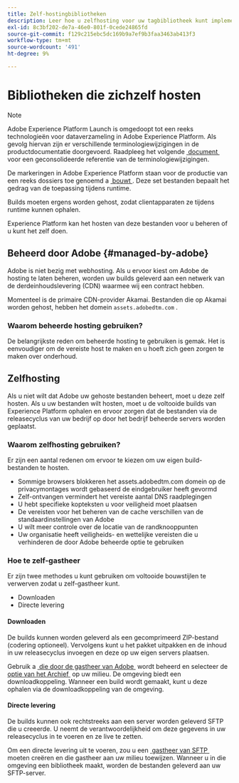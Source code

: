 ```yaml
---
title: Zelf-hostingbibliotheken
description: Leer hoe u zelfhosting voor uw tagbibliotheek kunt implementeren in Adobe Experience Platform.
exl-id: 8c3bf202-de7a-46e0-801f-0cede24865fd
source-git-commit: f129c215ebc5dc169b9a7ef9b3faa3463ab413f3
workflow-type: tm+mt
source-wordcount: '491'
ht-degree: 9%

---
```


# Bibliotheken die zichzelf hosten

>[!NOTE]
>
>Adobe Experience Platform Launch is omgedoopt tot een reeks technologieën voor dataverzameling in Adobe Experience Platform.  Als gevolg hiervan zijn er verschillende terminologiewijzigingen in de productdocumentatie doorgevoerd. Raadpleeg het volgende [&#x200B; document &#x200B;](../../../term-updates.md) voor een geconsolideerde referentie van de terminologiewijzigingen.

De markeringen in Adobe Experience Platform staan voor de productie van een reeks dossiers toe genoemd a [&#x200B; bouwt &#x200B;](../builds.md). Deze set bestanden bepaalt het gedrag van de toepassing tijdens runtime.

Builds moeten ergens worden gehost, zodat clientapparaten ze tijdens runtime kunnen ophalen.

Experience Platform kan het hosten van deze bestanden voor u beheren of u kunt het zelf doen.

## Beheerd door Adobe {#managed-by-adobe}

Adobe is niet bezig met webhosting. Als u ervoor kiest om Adobe de hosting te laten beheren, worden uw builds geleverd aan een netwerk van de derdeinhoudslevering (CDN) waarmee wij een contract hebben.

Momenteel is de primaire CDN-provider Akamai. Bestanden die op Akamai worden gehost, hebben het domein `assets.adobedtm.com` .

### Waarom beheerde hosting gebruiken?

De belangrijkste reden om beheerde hosting te gebruiken is gemak. Het is eenvoudiger om de vereiste host te maken en u hoeft zich geen zorgen te maken over onderhoud.

## Zelfhosting

Als u niet wilt dat Adobe uw gehoste bestanden beheert, moet u deze zelf hosten. Als u uw bestanden wilt hosten, moet u de voltooide builds van Experience Platform ophalen en ervoor zorgen dat de bestanden via de releasecyclus van uw bedrijf op door het bedrijf beheerde servers worden geplaatst.

### Waarom zelfhosting gebruiken?

Er zijn een aantal redenen om ervoor te kiezen om uw eigen build-bestanden te hosten.

* Sommige browsers blokkeren het assets.adobedtm.com domein op de privacymontages wordt gebaseerd de eindgebruiker heeft gevormd
* Zelf-ontvangen vermindert het vereiste aantal DNS raadplegingen
* U hebt specifieke kopteksten u voor veiligheid moet plaatsen
* De vereisten voor het beheren van de cache verschillen van de standaardinstellingen van Adobe
* U wilt meer controle over de locatie van de randknooppunten
* Uw organisatie heeft veiligheids- en wettelijke vereisten die u verhinderen de door Adobe beheerde optie te gebruiken

### Hoe te zelf-gastheer

Er zijn twee methodes u kunt gebruiken om voltooide bouwstijlen te verwerven zodat u zelf-gastheer kunt.

* Downloaden
* Directe levering

#### Downloaden

De builds kunnen worden geleverd als een gecomprimeerd ZIP-bestand (codering optioneel). Vervolgens kunt u het pakket uitpakken en de inhoud in uw releasecyclus invoegen en deze op uw eigen servers plaatsen.

Gebruik a [&#x200B; die door de gastheer van Adobe &#x200B;](self-hosting-libraries.md) wordt beheerd en selecteer de [&#x200B; optie van het Archief &#x200B;](../environments.md) op uw milieu. De omgeving biedt een downloadkoppeling. Wanneer een build wordt gemaakt, kunt u deze ophalen via de downloadkoppeling van de omgeving.

#### Directe levering

De builds kunnen ook rechtstreeks aan een server worden geleverd SFTP die u creeerde. U neemt de verantwoordelijkheid om deze gegevens in uw releasecyclus in te voeren en ze live te zetten.

Om een directe levering uit te voeren, zou u een [&#x200B; gastheer van SFTP &#x200B;](sftp-host.md) moeten creëren en die gastheer aan uw milieu toewijzen. Wanneer u in die omgeving een bibliotheek maakt, worden de bestanden geleverd aan uw SFTP-server.
